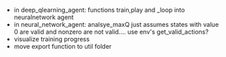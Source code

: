 * in deep_qlearning_agent: functions train,play and _loop into neuralnetwork agent
* in neural_network_agent: analsye_maxQ just assumes states with value 0 are valid and nonzero are not valid.... use env's get_valid_actions?
* visualize training progress
* move export function to util folder
